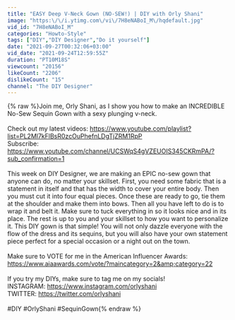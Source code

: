 ```yaml
---
title: "EASY Deep V-Neck Gown (NO-SEW!) | DIY with Orly Shani"
image: "https:\/\/i.ytimg.com\/vi\/7H8eNABoI_M\/hqdefault.jpg"
vid_id: "7H8eNABoI_M"
categories: "Howto-Style"
tags: ["DIY","DIY Designer","Do it yourself"]
date: "2021-09-27T00:32:06+03:00"
vid_date: "2021-09-24T12:59:55Z"
duration: "PT10M18S"
viewcount: "20156"
likeCount: "2206"
dislikeCount: "15"
channel: "The DIY Designer"
---
```

{% raw %}Join me, Orly Shani, as I show you how to make an INCREDIBLE No-Sew Sequin Gown with a  sexy plunging v-neck.<br /><br />Check out my latest videos: <a rel="nofollow" target="blank" href="https://www.youtube.com/playlist?list=PL2Ml7kFlBsR0zcOuPhefnLDgTjZRM1RpP">https://www.youtube.com/playlist?list=PL2Ml7kFlBsR0zcOuPhefnLDgTjZRM1RpP</a><br />Subscribe: <a rel="nofollow" target="blank" href="https://www.youtube.com/channel/UCSWqS4gVZEUOIS345CKRmPA/?sub_confirmation=1">https://www.youtube.com/channel/UCSWqS4gVZEUOIS345CKRmPA/?sub_confirmation=1</a> <br /><br />This week on DIY Designer, we are making an EPIC no-sew gown that anyone can do, no matter your skillset. First, you need some fabric that is a statement in itself and that has the width to cover your entire body. Then you must cut it into four equal pieces. Once these are ready to go, tie them at the shoulder and make them into bows. Then all you have left to do is to wrap it and belt it. Make sure to tuck everything in so it looks nice and in its place. The rest is up to you and your skillset to how you want to personalize it. This DIY gown is that simple! You will not only dazzle everyone with the flow of the dress and its sequins, but you will also have your own statement piece perfect for a special occasion or a night out on the town.<br /><br />Make sure to VOTE for me in the American Influencer Awards:<br /><a rel="nofollow" target="blank" href="https://www.aiaawards.com/vote/?maincategory=2&amp;category=22">https://www.aiaawards.com/vote/?maincategory=2&amp;category=22</a><br /><br />If you try my DIYs, make sure to tag me on my socials!<br />INSTAGRAM: <a rel="nofollow" target="blank" href="https://www.instagram.com/orlyshani">https://www.instagram.com/orlyshani</a><br />TWITTER: <a rel="nofollow" target="blank" href="https://twitter.com/orlyshani">https://twitter.com/orlyshani</a><br /><br />#DIY #OrlyShani #SequinGown{% endraw %}
